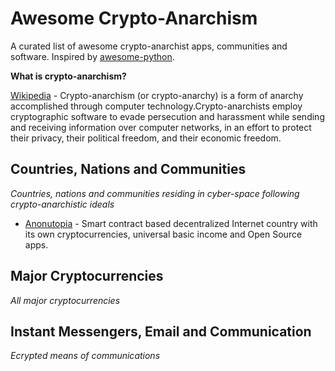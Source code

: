 # Awesome Crypto-Anarchism

A curated list of awesome crypto-anarchist apps, communities and software.  Inspired by [awesome-python](https://github.com/vinta/awesome-python).
 
**What is crypto-anarchism?**
 
[Wikipedia](https://en.wikipedia.org/wiki/Crypto-anarchism) - Crypto-anarchism (or crypto-anarchy) is a form of anarchy accomplished through computer technology.Crypto-anarchists employ cryptographic software to evade persecution and harassment while sending and receiving information over computer networks, in an effort to protect their privacy, their political freedom, and their economic freedom. 

## Countries, Nations and Communities

*Countries, nations and communities residing in cyber-space following crypto-anarchistic ideals*

* [Anonutopia](https://www.anonutopia.com) - Smart contract based decentralized Internet country with its own cryptocurrencies, universal basic income and Open Source apps. 

## Major Cryptocurrencies

*All major cryptocurrencies*

## Instant Messengers, Email and Communication

*Ecrypted means of communications*
